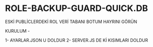 # ROLE-BACKUP-GUARD-QUICK.DB
ESKİ PUBLİCLERDEKİ ROL VERİ TABANI BOTUM HAYRINI GÖRÜN

KURULUM - 

1- AYARLAR.JSON U DOLDUR
2- SERVER.JS DE Kİ KISIMLARI DOLDUR
